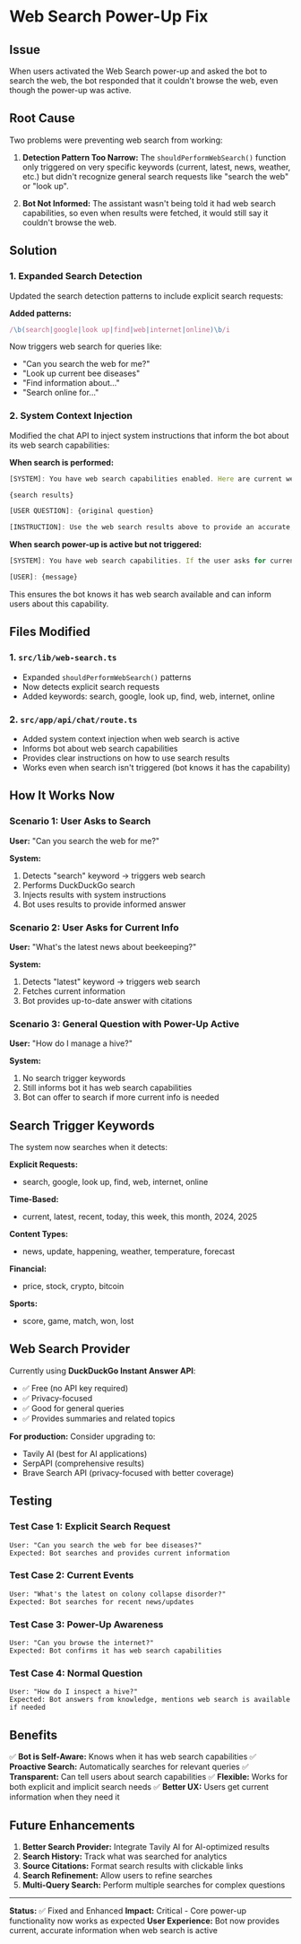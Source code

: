 # Web Search Power-Up Fix

## Issue
When users activated the Web Search power-up and asked the bot to search the web, the bot responded that it couldn't browse the web, even though the power-up was active.

## Root Cause
Two problems were preventing web search from working:

1. **Detection Pattern Too Narrow:** The `shouldPerformWebSearch()` function only triggered on very specific keywords (current, latest, news, weather, etc.) but didn't recognize general search requests like "search the web" or "look up".

2. **Bot Not Informed:** The assistant wasn't being told it had web search capabilities, so even when results were fetched, it would still say it couldn't browse the web.

## Solution

### 1. Expanded Search Detection
Updated the search detection patterns to include explicit search requests:

**Added patterns:**
```typescript
/\b(search|google|look up|find|web|internet|online)\b/i
```

Now triggers web search for queries like:
- "Can you search the web for me?"
- "Look up current bee diseases"
- "Find information about..."
- "Search online for..."

### 2. System Context Injection
Modified the chat API to inject system instructions that inform the bot about its web search capabilities:

**When search is performed:**
```typescript
[SYSTEM]: You have web search capabilities enabled. Here are current web search results:

{search results}

[USER QUESTION]: {original question}

[INSTRUCTION]: Use the web search results above to provide an accurate, up-to-date answer.
```

**When search power-up is active but not triggered:**
```typescript
[SYSTEM]: You have web search capabilities. If the user asks for current information, let them know you can search the web.

[USER]: {message}
```

This ensures the bot knows it has web search available and can inform users about this capability.

## Files Modified

### 1. `src/lib/web-search.ts`
- Expanded `shouldPerformWebSearch()` patterns
- Now detects explicit search requests
- Added keywords: search, google, look up, find, web, internet, online

### 2. `src/app/api/chat/route.ts`
- Added system context injection when web search is active
- Informs bot about web search capabilities
- Provides clear instructions on how to use search results
- Works even when search isn't triggered (bot knows it has the capability)

## How It Works Now

### Scenario 1: User Asks to Search
**User:** "Can you search the web for me?"

**System:**
1. Detects "search" keyword → triggers web search
2. Performs DuckDuckGo search
3. Injects results with system instructions
4. Bot uses results to provide informed answer

### Scenario 2: User Asks for Current Info
**User:** "What's the latest news about beekeeping?"

**System:**
1. Detects "latest" keyword → triggers web search
2. Fetches current information
3. Bot provides up-to-date answer with citations

### Scenario 3: General Question with Power-Up Active
**User:** "How do I manage a hive?"

**System:**
1. No search trigger keywords
2. Still informs bot it has web search capabilities
3. Bot can offer to search if more current info is needed

## Search Trigger Keywords

The system now searches when it detects:

**Explicit Requests:**
- search, google, look up, find, web, internet, online

**Time-Based:**
- current, latest, recent, today, this week, this month, 2024, 2025

**Content Types:**
- news, update, happening, weather, temperature, forecast

**Financial:**
- price, stock, crypto, bitcoin

**Sports:**
- score, game, match, won, lost

## Web Search Provider

Currently using **DuckDuckGo Instant Answer API**:
- ✅ Free (no API key required)
- ✅ Privacy-focused
- ✅ Good for general queries
- ✅ Provides summaries and related topics

**For production:** Consider upgrading to:
- Tavily AI (best for AI applications)
- SerpAPI (comprehensive results)
- Brave Search API (privacy-focused with better coverage)

## Testing

### Test Case 1: Explicit Search Request
```
User: "Can you search the web for bee diseases?"
Expected: Bot searches and provides current information
```

### Test Case 2: Current Events
```
User: "What's the latest on colony collapse disorder?"
Expected: Bot searches for recent news/updates
```

### Test Case 3: Power-Up Awareness
```
User: "Can you browse the internet?"
Expected: Bot confirms it has web search capabilities
```

### Test Case 4: Normal Question
```
User: "How do I inspect a hive?"
Expected: Bot answers from knowledge, mentions web search is available if needed
```

## Benefits

✅ **Bot is Self-Aware:** Knows when it has web search capabilities
✅ **Proactive Search:** Automatically searches for relevant queries
✅ **Transparent:** Can tell users about search capabilities
✅ **Flexible:** Works for both explicit and implicit search needs
✅ **Better UX:** Users get current information when they need it

## Future Enhancements

1. **Better Search Provider:** Integrate Tavily AI for AI-optimized results
2. **Search History:** Track what was searched for analytics
3. **Source Citations:** Format search results with clickable links
4. **Search Refinement:** Allow users to refine searches
5. **Multi-Query Search:** Perform multiple searches for complex questions

---

**Status:** ✅ Fixed and Enhanced
**Impact:** Critical - Core power-up functionality now works as expected
**User Experience:** Bot now provides current, accurate information when web search is active

